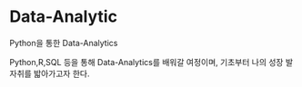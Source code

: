 # Data-Analytic
Python을 통한 Data-Analytics

Python,R,SQL 등을 통해 Data-Analytics를 배워갈 여정이며, 기초부터 나의 성장 발자취를 밟아가고자 한다.
